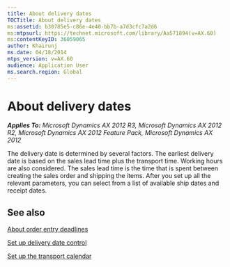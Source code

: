 ```yaml
---
title: About delivery dates
TOCTitle: About delivery dates
ms:assetid: b30785e5-c86e-4e40-bb7b-a7d3cfc7a2d6
ms:mtpsurl: https://technet.microsoft.com/library/Aa571894(v=AX.60)
ms:contentKeyID: 36059065
author: Khairunj
ms.date: 04/18/2014
mtps_version: v=AX.60
audience: Application User
ms.search.region: Global
---
```


# About delivery dates 


_**Applies To:** Microsoft Dynamics AX 2012 R3, Microsoft Dynamics AX 2012 R2, Microsoft Dynamics AX 2012 Feature Pack, Microsoft Dynamics AX 2012_

The delivery date is determined by several factors. The earliest delivery date is based on the sales lead time plus the transport time. Working hours are also considered. The sales lead time is the time that is spent between creating the sales order and shipping the items. After you set up all the relevant parameters, you can select from a list of available ship dates and receipt dates.

## See also

[About order entry deadlines](about-order-entry-deadlines.md)

[Set up delivery date control](set-up-delivery-date-control.md)

[Set up the transport calendar](set-up-the-transport-calendar.md)

  


